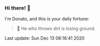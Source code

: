 ### Hi there! 👋 

I'm Donato, and this is your daily fortune:

> 🥠 He who throws dirt is losing ground.

Last update: Sun Dec 13 08:16:41 2020